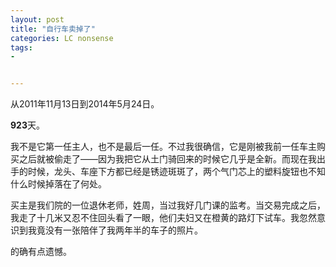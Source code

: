 ```yaml
---
layout: post
title: "自行车卖掉了"
categories: LC nonsense 
tags:
- 


---
```

从2011年11月13日到2014年5月24日。

**923**天。

我不是它第一任主人，也不是最后一任。不过我很确信，它是刚被我前一任车主购买之后就被偷走了——因为我把它从土门骑回来的时候它几乎是全新。而现在我出手的时候，龙头、车座下方都已经是锈迹斑斑了，两个气门芯上的塑料旋钮也不知什么时候掉落在了何处。

买主是我们院的一位退休老师，姓周，当过我好几门课的监考。当交易完成之后，我走了十几米又忍不住回头看了一眼，他们夫妇又在橙黄的路灯下试车。我忽然意识到我竟没有一张陪伴了我两年半的车子的照片。

的确有点遗憾。

